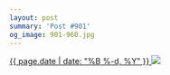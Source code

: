 ```yaml
---
layout: post
summary: 'Post #901'
og_image: 901-960.jpg
---
```


<p>
 <time>
  <a href="/901">
   {{ page.date | date: "%B %-d, %Y" }}
  </a>
 </time>
 <a href="/901">
  <img data-taken="9/30/2019" sizes="(min-width: 700px) 50vw, calc(100vw - 2rem)" src="{{ site.assets_url }}/901-480.jpg" srcset="{{ site.assets_url }}/901-240.jpg 240w, {{ site.assets_url }}/901-480.jpg 480w, {{ site.assets_url }}/901-720.jpg 720w, {{ site.assets_url }}/901-960.jpg 960w"/>
 </a>
</p>
